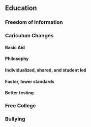 ## Education

### Freedom of Information

### Cariculum Changes

#### Basic Aid

#### Philosophy

#### Individualized, shared, and student led

#### Faster, lower standards

#### Better testing

### Free College

### Bullying